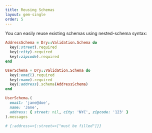 ```yaml
---
title: Reusing Schemas
layout: gem-single
order: 5
---
```


You can easily reuse existing schemas using nested-schema syntax:

``` ruby
AddressSchema = Dry::Validation.Schema do
  key(:street).required
  key(:city).required
  key(:zipcode).required
end

UserSchema = Dry::Validation.Schema do
  key(:email).required
  key(:name).required
  key(:address).schema(AddressSchema)
end

UserSchema.(
  email: 'jane@doe',
  name: 'Jane',
  address: { street: nil, city: 'NYC', zipcode: '123' }
).messages

# {:address=>{:street=>["must be filled"]}}
```
